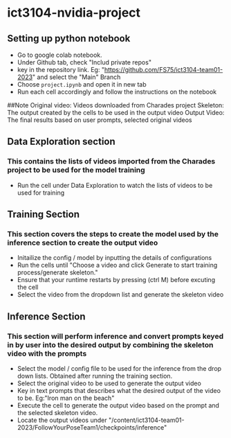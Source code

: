 # ict3104-nvidia-project

## Setting up python notebook
- Go to google colab notebook.
- Under Github tab, check "Includ private repos"
- key in the repository link. Eg: "https://github.com/FS75/ict3104-team01-2023" and select the "Main" Branch
- Choose `project.ipynb` and open it in new tab
- Run each cell accordingly and follow the instructions on the notebook


##Note
Original video: Videos downloaded from Charades project
Skeleton: The output created by the cells to be used in the output video
Output Video: The final results based on user prompts, selected original videos

## Data Exploration section
### This contains the lists of videos imported from the Charades project to be used for the model training 
- Run the cell under Data Exploration to watch the lists of videos to be used for training

## Training Section
### This section covers the steps to create the model used by the inference section to create the output video
- Initailize the config / model by inputting the details of configurations
- Run the cells until "Choose a video and click Generate to start training process/generate skeleton."
- Ensure that your runtime restarts by pressing (ctrl  M) before excuting the cell
- Select the video from the dropdown list and generate the skeleton video

## Inference Section
### This section will perform inference and convert prompts keyed in by user into the desired output by combining the skeleton video with the prompts

- Select the model / config file to be used for the inference from the drop down lists. Obtained after running the training section.
- Select the original video to be used to generate the output video
- Key in text prompts that describes what the desired output of the video to be. Eg:"Iron man on the beach"
- Execute the cell to generate the output video based on the prompt and the selected skeleton video.
- Locate the output videos under "/content/ict3104-team01-2023/FollowYourPoseTeam1/checkpoints/inference"

